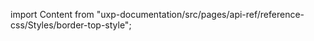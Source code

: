 
import Content from "uxp-documentation/src/pages/api-ref/reference-css/Styles/border-top-style";

<Content query="product=xd"/>
